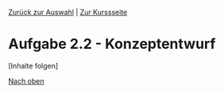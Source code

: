 [Zurück zur Auswahl](https://gionegel.github.io/IFD-WiSe20-21/) | [Zur Kurssseite](https://webuser.hs-furtwangen.de/~rag/lehre/WiSe20-21/IFD/Kursinhalt/Team/)
# Aufgabe 2.2 - Konzeptentwurf

[Inhalte folgen]


[Nach oben](#top)
